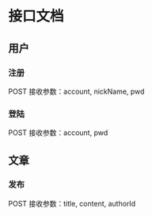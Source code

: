 ﻿# 接口文档

## 用户

### 注册

POST 接收参数：account, nickName, pwd

### 登陆

POST 接收参数：account, pwd

## 文章

### 发布

POST 接收参数：title, content, authorId